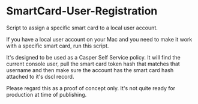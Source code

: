 # SmartCard-User-Registration
Script to assign a specific smart card to a local user account.

If you have a local user account on your Mac and you need to make it work with a specific smart card, run this script.

It's designed to be used as a Casper Self Service policy. It will find the current console user, pull the smart card token hash that matches that username and then make sure the account has the smart card hash attached to it's dscl record.

Please regard this as a proof of concept only. It's not quite ready for production at time of publishing.
